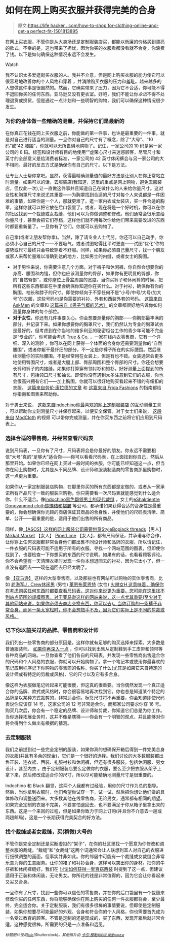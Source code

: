 # 如何在网上购买衣服并获得完美的合身

> 原文:[https://life hacker . com/how-to-shop for-clothing-online-and-get-a perfect-fit-1501813895](https://lifehacker.com/how-to-shop-for-clothes-online-and-get-a-perfect-fit-1501813895)

在网上买衣服，不管你是从大卖场还是定制服装店买，都能以低廉的价格买到漂亮的款式。不幸的是，这也带来了担忧，因为你买的衣服看都没看就不合身，你浪费了钱。以下是如何确保这种情况永远不会发生。

Watch

我不认识太多爱逛街买衣服的人。我并不介意，但是网上购买衣服的能力使它可以很容易地改善你的个人风格和穿着 ，并消除购买衣服的压力和羞耻。越来越多的人想做这件事是很自然的。然而，它确实带来了压力，因为它不合适，你可能不得不退回你买的任何东西。亚马逊又没有更衣室。好吧，我们不能让你*永远*不得不处理退货或换货，但是通过一点计划和一些明智的购物，我们可以确保这种情况很少发生。

### 为你的身体做一些精确的测量，并保持它们是最新的

在你真正花钱在网上买衣服之前，你能做的第一件事，也许是最重要的一件事，就是对自己进行适当的测量。一旦你对自己的尺寸有了概念，除了“大号”、“10 码”或“42 腰围”，你就可以无所畏惧地购物了。记住，一家公司的 10 码是另一家公司的 8 码。标签和设计师有目的地使用“”虚荣心尺寸来迷惑顾客，尽管尺寸和英寸的全部意义是给消费者标准，一家公司的 42 英寸休闲裤会与另一家公司的大不相同。最好的反击方式是确保你有自己的尺寸。以下是方法。

让专业人士帮你拿吧。显然，获得最精确测量值的最好方法是让别人在你正常站立时测量。如果可以的话，去服装店(我知道，这里的重点是网上购物，避免去服装店，但仅此一次),让一直做这件事并且知道自己在做什么的人来给你量尺寸。这对女性和胸罩尺寸来说尤其重要——为胸罩找到合适的尺寸对每个人来说都是一件困难的事情，如果你是一个人，那就更难了。逛一家内衣或女装店，买一件合适的胸罩，这样你就可以把它放在后口袋里了。或者，现在将是一个好时机，你可以在你的社区找到一个裁缝或女裁缝，他们可以为你做调整和修改。他们通常会很乐意给你量尺寸，甚至会把它们存档，这样他们就不用每次你给他们带来需要改进的东西时都要重新量了。一旦你有了它们，你就可以去购物了。

自己拿(或者让朋友帮你拿)。当然，除了请专业人士代劳，你还可以自己动手。你必须小心自己的尺寸——不要吸气，或者试图站得比平时更直——试图“优化”你的姿势或尺寸最终只会导致穿着不舒服。同样，如果你必须自己量尺寸，找一个朋友或家人来帮忙量难以准确到达的地方，比如男士的内缝，或者女士的胸围。

*   对于男性来说，你需要注意几个方面。对于裤子和休闲裤，你自然会想要你的身高、腰围和内缝，但你也应该测量你的臀部，如果你有更明显的臀部，你的“自然臀部”，或你座位上骨盆周围的宽度。当你买裤子和休闲裤的时候，把所有这些东西都拿在手里会确保你知道你在买什么。对于衬衫，确保你有你的胸围，袖长和脖子的尺寸。即使你倾向于不穿任何不是“小号/中号/大号/加大号”的衣服，这些号码也是你需要的衬衫、外套和西装外套的号码。 [这篇来自 AskMen](http://www.askmen.com/fashion/fashiontip/52b_fashion_advice.html) 的文章和 [这篇来自《男子气概的艺术》](http://www.artofmanliness.com/2010/07/27/measuring-the-man-how-to-measure-yourself-for-clothing-plus-a-bonus-personal-sizing-card/) 的文章都很好地告诉你如何测量你身体的每个部位。
*   **对于女性**，你还有几件事要关心。你会想要测量你的胸部——你胸部最丰满的部分，并记录下来。如果你想要你的胸罩尺寸，我们仍然认为专业的胸罩试衣是最好的，但考虑到在你当地的维多利亚的秘密柜台工作的青少年可能不完全是“专业的”，你可能会考虑 [True & Co.](https://trueandco.com/) ，一家在线内衣零售商，它有一个详细、深入的测验 ，你可以在网上获得一个体面的合身你还需要测量你的“自然腰围”，或者你躯干最纤细的部分，不一定是你裤子所在的实际腰围。然后继续测量你的实际腰围。不是经常用在女装上，但是有也不错。女装通常会更多地使用臀围尺寸，或者是大腿上部、臀部周围和整个臀部的尺寸。你还会想要长裤和裤子的内接缝。如果你打算穿有领衬衫和短衫，好好测量上面提到的所有尺寸，包括领口尺寸和袖长。即使你没有遇到太多注意到它们的衣服，你也会很高兴拥有它们——加上胸围，你就可以很好地购买看起来不错的有纽扣的衣服。 [这篇来自劳伦·康拉德的文章](http://laurenconrad.com/blog/post/savvy-shopper-how-to-measure-yourself-properly-for-successful-online-shopping) 和 [这篇来自 Frida Fashions](http://www.fridafashions.com/pages/measureyourself.html) 的指南都给你指南和图表来帮助你。

对于男士来说， [这款来自](http://www.indochino.com/measurements/display-body)[Indochino](http://www.indochino.com/)[你最喜欢的网上定制服装店](https://lifehacker.com/five-best-online-custom-clothing-stores-5909754) 的互动测量工具 ，可以帮助你立刻测量尺寸并保存起来，以便安全保管。对于女士们来说， [这段来自](http://www.modcloth.com/help/my-measurements-faq) [ModCloth](http://www.modcloth.com/) 的视频 可以带你完成测量，并在你买东西之前将它们应用到尺码表上。

### 选择合适的零售商，并经常查看尺码表

说到尺码表，一旦你有了尺寸，尺码表将会是你最好的朋友。你永远不需要相信“大号”真的“足够大”适合你——你可以看看尺码表，在上面找到你自己，然后从那里开始。如果你已经在网上买过一段时间的衣服，你可能已经知道这一点，但当你在网上购物时，尤其是从不同品牌、设计师和服装制造商的零售商那里购物时，这一点更为重要。

如果你从一家定制服装店购物，在那里你买的所有东西都是定做的，或者从一家承诺所有产品尺寸一致的服装店购物，你只需要看一次尺码表就能感觉到什么适合你，什么不适合。像[Indochino](http://www.indochino.com/)[黑色翻领](http://www.blacklapel.com/)[男士的现代裁缝](http://www.moderntailor.com/) ，女士的[eShakti](http://eshakti.com/)[entre Donovan](https://www.entredonovan.com/)[mod cloth](http://modcloth.com/)[蝴蝶结和褶皱](http://www.bowanddrape.com/) 等公司，都承诺如果获得合适的合身性是最重要的，你会想确保你光顾的商店保证其商品的合身性，并使他们的尺码表清晰、简单、公开——最重要的是，适用于他们出售的所有商品。

同样，像[【ASOS】](http://us.asos.com/)[这样的网上服装公司需要供货](http://needsupply.com/)[StyleBop](http://www.stylebop.com/)[jack threads](http://www.jackthreads.com/)【男人】 [Mikkat Market](http://www.mikkatmarket.com/) 【女人】 [PiperLime](http://www.piperlime.com/) 【女人】，都有尺码保证，并承诺与你合作，让你穿上任何衣服都非常合身他们都出售不同设计师和品牌的衣服，所以请记住，一件衣服的尺码表可能不适用于所有的衣服。寻找一个网站范围的图表，但即使你找到了，也要检查一下你想买的东西的尺寸说明。如果有的话，也看看顾客评论。你不会希望有一天清理衣柜时发现一件你本想退回去的衬衫，因为它太小了，但一直没有退回去——现在退回去已经太晚了。

像 [【亚马逊】](http://amazon.com/?asc_campaign=InlineText&asc_refurl=https://lifehacker.com/how-to-shop-for-clothes-online-and-get-a-perfect-fit-1501813895&asc_source=&tag=kinjalifehackerlink-20) 这样的大型零售商，以及那些也有网站可以购物的实体零售商，比如 [老海军](http://www.oldnavy.com/)[J . Crew](http://www.jcrew.com/index.jsp)[休闲男](http://casual-male-big-and-tall.destinationxl.com/mens-big-and-tall-store/) (男性) [莱恩布莱恩特](http://www.lanebryant.com/) (女性) [火辣女](http://torrid.com/)[H 这意味着，确保你在考虑购买任何东西时都要查看尺码表，这对你来说更为重要。您可能在这里找不到站点范围的规模图表。对于亚马逊这样的网站来说，这一点尤其重要(至少对于其他网站来说，如果你必须去商店交换东西，你可以去)。当你订购的一条裤子非常合身，而另一条太宽松时，你不会想措手不及，因为它们实际上是不同的剪裁或风格。](http://www.hm.com/us/)

### 记下你以前买过的品牌、零售商和设计师

我们列出一些零售商的部分原因是，这样你就有足够的购买选择来探索。大多数是普通服装师。 [如果你再深入一点](http://www.brit.co/custom-clothing/) ，你可以找到出售从定制鞋到手工皮带和领带等各种商品的网站。一旦你查看了他们各自的尺码表，并发现一些零售商出售适合你的尺码和个人风格的衣服，你就可以开始购物了。拿一个笔记本或使用你最喜欢的笔记应用程序记下你购物的零售商的名称、你买了什么(尤其是如果它来自特定的设计师或有特定的剪裁或风格)、它的尺寸以及它有多合身。

像这样为衣服做笔记听起来可能很傻，但这真的很重要。当你偶然发现一个真正适合你的品牌、款式或风格时，你会很容易地再次找到它。你也总是知道某个特定的品牌是以某种方式裁剪的，非常适合你。标签尺寸将不再重要，你会知道即使尺码表说你应该穿 14 号，这家公司的 12 号非常适合你，而那家公司要求你穿 16 号。购买几次后，你会有一个稳定的品牌、设计师和剪裁，你知道它们总是为你工作。当你选择拓展业务时，这并不像是瞎猜——你会有一个明智的观点，并且能够对你将会得到什么做出有根据的猜测。

### 去定制服装

我们之前提到过一些完全定制的服装，如果你真的想确保开箱后得到一件完美合身的衣服(并且有多余的现金)，它们是一个很好的选择。我们讨论的大多数服装都出售正装、连衣裙、西装、礼服衬衫和休闲裤，但还有很多服装，包括休闲服、男女设计，甚至内衣 。由于定制服装店要么定做你的衣服，要么至少把衣服从架子上拿下来，然后修改成适合你的尺寸，所以尽可能精确地测量尺寸是很重要的。

Indochino 和 Black 翻领，这两个人我都有过经验，用你的尺寸作为总的指导。然后，当你拿到衣服时，他们希望你试穿一下，试一试，然后把你想让他们做的具体修改和调整送回来。大多数其他在线零售商，无论男女，通常都有相同的期望。如果完全定制的衣服不完美，不要害怕退回去，也不要满足于你从箱子里拿出来的东西。这是一个来回的过程，但是如果你致力于网上订购(并且你不介意去一趟或两趟邮局)，这是一个长期获得完美契合的好方法。

### 找个裁缝或者女裁缝，买(稍微)大号的

不管你是完全定制还是买断虚拟的“架子”，在你的社区里找一个愿意为你修改和调整衣服的裁缝。“裁缝”和“女裁缝”这两个词通常会让人联想到富人对自己的衣服进行细微调整的画面，但事实并非如此。你的邻居中可能有一个裁缝或女裁缝会非常乐意为你的生意服务。让你的裙子和衬衫合身，这样可以突出你的身材。把你的牛仔裤和休闲裤缝好。我们在 [讨论如何获得一套百搭西装](https://lifehacker.com/how-to-buy-a-good-versatile-suit-for-any-occasion-1476050929) 时提到了这一点，但建议适用于正装和休闲装，无论男女。你所花的钱是非常值得的，因为它会让你看起来又尖又合身。

一旦你有了尺寸，找到一些你可以信任的零售商，并在你的后口袋里有一个裁缝来修改你买的任何东西，你将能够确保你在网上购买的任何一件衣服都将会，至少最终，完全适合你。关于定制服装，我们有很多很棒的事情要说，但即使是定制服装，如果你想要尽可能最好的外观、合身和符合你的个人风格，你也需要首先成为一名受过教育的顾客。不管是定制的还是现成的，买了东西，发现开箱后就非常合适，这种感觉很棒。所需要的只是一点准备和远见。

*<small>标题图片使用</small>*[*<small>lole</small>*](http://www.shutterstock.com/pic.mhtml?id=121233274&src=id)*<small>(Shutterstock)。其他照片由</small>* [*<small>卡尔·穆勒</small>*](http://www.flickr.com/photos/carl_mueller/410699091/)*<small></small>*<small>[*<small>玛利亚·莫里</small>*](http://www.flickr.com/photos/9248805@N04/4117091227/)*<small>[*<small>吲哚奇诺</small>*](http://www.indochino.com/lp/Custom-Tailored-SuitsA)*<small></small>*</small>*</small>

<small><small><small></small></small></small>
